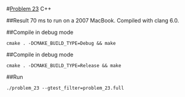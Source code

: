 #[Problem 23](https://projecteuler.net/problem=23) C++

##Result
70 ms to run on a 2007 MacBook. Compiled with clang 6.0.

##Compile in debug mode

```cmake . -DCMAKE_BUILD_TYPE=Debug && make```

##Compile in debug mode

```cmake . -DCMAKE_BUILD_TYPE=Release && make```

##Run

```./problem_23 --gtest_filter=problem_23.full```

